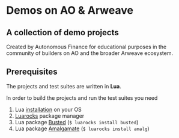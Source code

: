 # Demos on AO & Arweave

## A collection of demo projects 

Created by Autonomous Finance for educational purposes in the community of builders on AO and the broader Arweave ecosystem.

## Prerequisites

The projects and test suites are written in **Lua**.

In order to build the projects and run the test suites you need

1. Lua [installation](https://www.lua.org/download.html) on your OS
2. [Luarocks](https://luarocks.org/#quick-start) package manager 
3. Lua package [Busted](https://luarocks.org/modules/lunarmodules/busted) (`$ luarocks install busted`)
4. Lua package [Amalgamate](https://luarocks.org/modules/siffiejoe/amalg) (`$ luarocks install amalg`)


